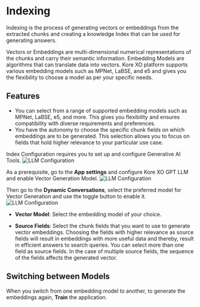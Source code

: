 # Indexing 

Indexing is the process of generating vectors or embeddings from the extracted chunks and creating a knowledge Index that can be used for generating answers.

Vectors or Embeddings are multi-dimensional numerical representations of the chunks and carry their semantic information. Embedding Models are algorithms that can translate data into vectors. Kore XO platform supports various embedding models such as MPNet, LaBSE, and e5 and gives you the flexibility to choose a model as per your specific needs.

## Features

* You can select from a range of supported embedding models such as MPNet, LaBSE, e5, and more. This gives you flexibility and ensures compatibility with diverse requirements and preferences.
* You have the autonomy to choose the specific chunk fields on which embeddings are to be generated. This selection allows you to focus on fields that hold higher relevance to your particular use case.

Index Configuration requires you to set up and configure Generative AI Tools.
![LLM Configuration](../images/configure-llm.png "LLM Configuration")

As a prerequisite, go to the **App settings** and configure  Kore XO GPT LLM and enable Vector Generation Model.
![LLM Configuration](../images/xo-gpt-vector-model.png "LLM Configuration")

Then go to the **Dynamic Conversations**, select the preferred model for Vector Generation and use the toggle button to enable it. 
![LLM Configuration](../images/vector-model.png "LLM Configuration")

* **Vector Model**: Select the embedding model of your choice.

* **Source Fields**: Select the chunk fields that you want to use to generate vector embeddings. Choosing the fields with higher relevance as source fields will result in embeddings with more useful data and thereby, result in efficient answers to search queries. You can select more than one field as source fields. In the case of multiple source fields, the sequence of the fields affects the generated vector.

## Switching between Models

When you switch from one embedding model to another, to generate the embeddings again, **Train** the application.
